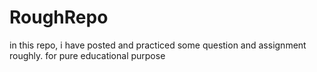 # RoughRepo
in this repo, i have posted and practiced some question and assignment roughly. for pure educational purpose
